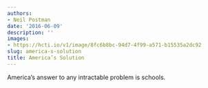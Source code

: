 ```yaml
---
authors:
- Neil Postman
date: '2016-06-09'
description: ''
images:
- https://hcti.io/v1/image/8fc6b8bc-94d7-4f99-a571-b15535a2dc92
slug: america-s-solution
title: America’s Solution
---
```


America’s answer to any intractable problem is schools.